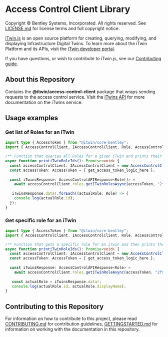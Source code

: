# Access Control Client Library

Copyright © Bentley Systems, Incorporated. All rights reserved. See [LICENSE.md](./LICENSE.md) for license terms and full copyright notice.

[iTwin.js](http://www.itwinjs.org) is an open source platform for creating, querying, modifying, and displaying Infrastructure Digital Twins. To learn more about the iTwin Platform and its APIs, visit the [iTwin developer portal](https://developer.bentley.com/).

If you have questions, or wish to contribute to iTwin.js, see our [Contributing guide](./CONTRIBUTING.md).

## About this Repository

Contains the __@itwin/access-control-client__ package that wraps sending requests to the access control service. Visit the [iTwins API](https://developer.bentley.com/apis/access-control/) for more documentation on the iTwins service.

## Usage examples

### Get list of Roles for an iTwin
```typescript
import type { AccessToken } from "@itwin/core-bentley";
import { AccessControlClient, IAccessControlClient, Role, AccessControlAPIResponse } from "@itwin/access-control-client";

/** Function that queries all Roles for a given iTwin and prints their ids to the console. */
async function printiTwinRoleIds(): Promise<void> {
  const accessControlClient: IAccessControlClient = new AccessControlClient();
  const accessToken: AccessToken = { get_access_token_logic_here };
  
  const iTwinsResponse: AccessControlAPIResponse<Role[]> =
    await accessControlClient.roles.getITwinRolesAsync(accessToken, "2f981e83-47e4-4f36-8ee9-4264453688a1");
    
   iTwinsResponse.data!.forEach((actualRole: Role) => {
    console.log(actualRole.id);
  });
}
```

### Get specific role for an iTwin
```typescript
import type { AccessToken } from "@itwin/core-bentley";
import { AccessControlClient, IAccessControlClient, Role, AccessControlAPIResponse } from "@itwin/access-control-client";

/** Function that gets a specific role for an iTwin and then prints the id and displayName to the console. */
async function printiTwinRoleIds(): Promise<void> {
  const accessControlClient: IAccessControlClient = new AccessControlClient();
  const accessToken: AccessToken = { get_access_token_logic_here };
  
  const iTwinsResponse: AccessControlAPIResponse<Role> =
    await accessControlClient.roles.getITwinRoleAsync(accessToken, "2f981e83-47e4-4f36-8ee9-4264453688a1", "2d593231-db14-4c1f-9db4-96f2b91b0bde");
    
   const actualRole = iTwinsResponse.data!;
   console.log(actualRole.id, actualRole.displayName);
}
```

## Contributing to this Repository

For information on how to contribute to this project, please read [CONTRIBUTING.md](CONTRIBUTING.md) for contribution guidelines, [GETTINGSTARTED.md](GETTINGSTARTED.md) for information on working with the documentation in this repository.
